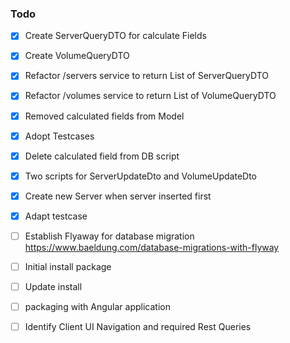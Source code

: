 ### Todo

- [x] Create ServerQueryDTO for calculate Fields
- [x] Create VolumeQueryDTO
- [x] Refactor /servers service to return List of ServerQueryDTO  
- [x] Refactor /volumes service to return List of VolumeQueryDTO  
- [x] Removed calculated fields from Model
- [x] Adopt Testcases
- [x] Delete calculated field from DB script  
- [x] Two scripts for ServerUpdateDto and VolumeUpdateDto
- [x] Create new Server when server inserted first
- [x] Adapt testcase
- [ ] Establish Flyaway for database migration  https://www.baeldung.com/database-migrations-with-flyway
- [ ] Initial install package
- [ ] Update install
- [ ] packaging with Angular application
- [ ] Identify Client UI Navigation and required Rest Queries 

  